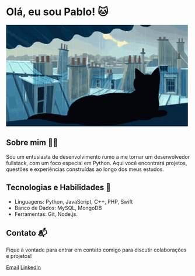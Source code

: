 # Olá, eu sou Pablo! 🐱

![gato gif](/cat.gif)

## Sobre mim 👨‍💻

Sou um entusiasta de desenvolvimento rumo a me tornar um desenvolvedor fullstack, com um foco especial em Python. Aqui você encontrará projetos, questões e experiências construídas ao longo dos meus estudos.

## Tecnologias e Habilidades 🚀

- Linguagens: Python, JavaScript, C++, PHP, Swift
- Banco de Dados: MySQL, MongoDB
- Ferramentas: Git, Node.js.

## Contato 📬

Fique à vontade para entrar em contato comigo para discutir colaborações e projetos!

[Email](mailto:lucasrn03@gmail.com)
[LinkedIn](https://www.linkedin.com/in/pablosxz)

